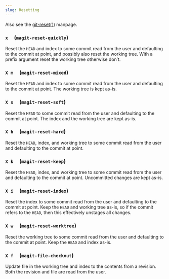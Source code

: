 ```yaml
---
slug: Resetting
---
```


Also see the [git-reset(1)](/docs/magit/http://git-scm.com/docs/git-reset) manpage.

### `x`     (`magit-reset-quickly`)

Reset the `HEAD` and index to some commit read from the user and defaulting to the commit at point, and possibly also reset the working tree. With a prefix argument reset the working tree otherwise don’t.

### `X m`     (`magit-reset-mixed`)

Reset the `HEAD` and index to some commit read from the user and defaulting to the commit at point. The working tree is kept as-is.

### `X s`     (`magit-reset-soft`)

Reset the `HEAD` to some commit read from the user and defaulting to the commit at point. The index and the working tree are kept as-is.

### `X h`     (`magit-reset-hard`)

Reset the `HEAD`, index, and working tree to some commit read from the user and defaulting to the commit at point.

### `X k`     (`magit-reset-keep`)

Reset the `HEAD`, index, and working tree to some commit read from the user and defaulting to the commit at point. Uncommitted changes are kept as-is.

### `X i`     (`magit-reset-index`)

Reset the index to some commit read from the user and defaulting to the commit at point. Keep the `HEAD` and working tree as-is, so if the commit refers to the `HEAD`, then this effectively unstages all changes.

### `X w`     (`magit-reset-worktree`)

Reset the working tree to some commit read from the user and defaulting to the commit at point. Keep the `HEAD` and index as-is.

### `X f`     (`magit-file-checkout`)

Update file in the working tree and index to the contents from a revision. Both the revision and file are read from the user.
